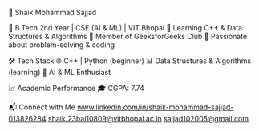 🚀 Shaik Mohammad Sajjad

📌 B.Tech 2nd Year | CSE (AI & ML) | VIT Bhopal
🔹 Learning C++ & Data Structures & Algorithms
🔹 Member of GeeksforGeeks Club
🔹 Passionate about problem-solving & coding

🛠 Tech Stack
🌐 C++ | Python (beginner)
📊 Data Structures & Algorithms (learning)
🤖 AI & ML Enthusiast

📈 Academic Performance
🎓 CGPA: 7.74

📬 Connect with Me
www.linkedin.com/in/shaik-mohammad-sajjad-013826284
shaik.23bai10809@vitbhopal.ac.in
sajjad102005@gmail.com
